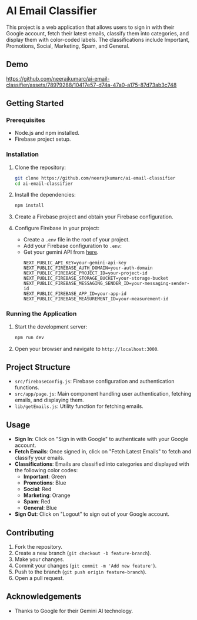 # AI Email Classifier

This project is a web application that allows users to sign in with their Google account, fetch their latest emails, classify them into categories, and display them with color-coded labels. The classifications include Important, Promotions, Social, Marketing, Spam, and General.

## Demo

https://github.com/neerajkumarc/ai-email-classifier/assets/78979288/10417e57-d74a-47a0-a175-87d73ab3c748


## Getting Started

### Prerequisites

- Node.js and npm installed.
- Firebase project setup.

### Installation

1. Clone the repository:

    ```bash
    git clone https://github.com/neerajkumarc/ai-email-classifier
    cd ai-email-classifier
    ```

2. Install the dependencies:

    ```bash
    npm install
    ```

3. Create a Firebase project and obtain your Firebase configuration.

4. Configure Firebase in your project:

    - Create a `.env` file in the root of your project.
    - Add your Firebase configuration to `.env`:
    - Get your gemini API from [here](https://ai.google.dev/gemini-api).
      ```env
      NEXT_PUBLIC_API_KEY=your-gemini-api-key 
      NEXT_PUBLIC_FIREBASE_AUTH_DOMAIN=your-auth-domain
      NEXT_PUBLIC_FIREBASE_PROJECT_ID=your-project-id
      NEXT_PUBLIC_FIREBASE_STORAGE_BUCKET=your-storage-bucket
      NEXT_PUBLIC_FIREBASE_MESSAGING_SENDER_ID=your-messaging-sender-id
      NEXT_PUBLIC_FIREBASE_APP_ID=your-app-id
      NEXT_PUBLIC_FIREBASE_MEASUREMENT_ID=your-measurement-id
      ```

### Running the Application

1. Start the development server:

    ```bash
    npm run dev
    ```

2. Open your browser and navigate to `http://localhost:3000`.

## Project Structure

- `src/firebaseConfig.js`: Firebase configuration and authentication functions.
- `src/app/page.js`: Main component handling user authentication, fetching emails, and displaying them.
- `lib/getEmails.js`: Utility function for fetching emails.

## Usage

- **Sign In**: Click on "Sign in with Google" to authenticate with your Google account.
- **Fetch Emails**: Once signed in, click on "Fetch Latest Emails" to fetch and classify your emails.
- **Classifications**: Emails are classified into categories and displayed with the following color codes:
  - **Important**: Green
  - **Promotions**: Blue
  - **Social**: Red
  - **Marketing**: Orange
  - **Spam**: Red
  - **General**: Blue
- **Sign Out**: Click on "Logout" to sign out of your Google account.


## Contributing

1. Fork the repository.
2. Create a new branch (`git checkout -b feature-branch`).
3. Make your changes.
4. Commit your changes (`git commit -m 'Add new feature'`).
5. Push to the branch (`git push origin feature-branch`).
6. Open a pull request.

## Acknowledgements

- Thanks to Google for their Gemini AI technology.
